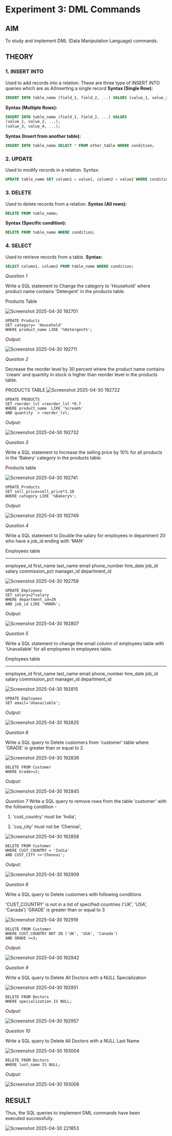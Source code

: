 # Experiment 3: DML Commands

## AIM
To study and implement DML (Data Manipulation Language) commands.

## THEORY

### 1. INSERT INTO
Used to add records into a relation.
These are three type of INSERT INTO queries which are as
A)Inserting a single record
**Syntax (Single Row):**
```sql
INSERT INTO table_name (field_1, field_2, ...) VALUES (value_1, value_2, ...);
```
**Syntax (Multiple Rows):**
```sql
INSERT INTO table_name (field_1, field_2, ...) VALUES
(value_1, value_2, ...),
(value_3, value_4, ...);
```
**Syntax (Insert from another table):**
```sql
INSERT INTO table_name SELECT * FROM other_table WHERE condition;
```
### 2. UPDATE
Used to modify records in a relation.
Syntax:
```sql
UPDATE table_name SET column1 = value1, column2 = value2 WHERE condition;
```
### 3. DELETE
Used to delete records from a relation.
**Syntax (All rows):**
```sql
DELETE FROM table_name;
```
**Syntax (Specific condition):**
```sql
DELETE FROM table_name WHERE condition;
```
### 4. SELECT
Used to retrieve records from a table.
**Syntax:**
```sql
SELECT column1, column2 FROM table_name WHERE condition;
```



*Question 1*

Write a SQL statement to Change the category to 'Household' where product name contains 'Detergent' in the products table.

Products Table 

![Screenshot 2025-04-30 192701](https://github.com/user-attachments/assets/ed5c78a7-dfe7-403a-9272-90711d0b0d27)

```
UPDATE Products
SET category= 'Household'
WHERE product_name LIKE '%Detergent%';
```

*Output:*

![Screenshot 2025-04-30 192711](https://github.com/user-attachments/assets/74787948-4d03-4f9b-ace6-4e74329324af)



*Question 2*

Decrease the reorder level by 30 percent where the product name contains 'cream' and quantity in stock is higher than reorder level in the products table.

PRODUCTS TABLE
![Screenshot 2025-04-30 192722](https://github.com/user-attachments/assets/a0dafb09-0bc8-4aa1-bfa0-35aa56f76ae3)

```
UPDATE PRODUCTS
SET reorder_lvl =reorder_lvl *0.7
WHERE product_name  LIKE '%cream%'
AND quantity  > reorder_lvl;
```

*Output:*

![Screenshot 2025-04-30 192732](https://github.com/user-attachments/assets/e37c7017-ee8d-48f0-944c-443cf4f11204)


*Question 3*

Write a SQL statement to Increase the selling price by 10% for all products in the 'Bakery' category in the products table.

Products table

![Screenshot 2025-04-30 192741](https://github.com/user-attachments/assets/8ef19ff3-993d-44ee-9ba9-cb856085ea25)

```
UPDATE Products
SET sell_price=sell_price*1.10
WHERE category LIKE '%Bakery%';
```

*Output:*

![Screenshot 2025-04-30 192749](https://github.com/user-attachments/assets/3d1d1b6c-0347-42ea-9f53-f5d6b21d2f7d)


*Question 4*

Write a SQL statement to Double the salary for employees in department 20 who have a job_id ending with 'MAN'

Employees table

---------------
employee_id
first_name
last_name
email
phone_number
hire_date
job_id
salary
commission_pct
manager_id
department_id


![Screenshot 2025-04-30 192759](https://github.com/user-attachments/assets/fd0b37b1-27c8-4e25-87a9-fc8b50d69984)

```
UPDATE Employees
SET salary=2*salary
WHERE department_id=20
AND job_id LIKE '%MAN%';
```


*Output:*

![Screenshot 2025-04-30 192807](https://github.com/user-attachments/assets/340dad5d-f2bc-48bf-bf66-77be30e28536)




*Question 5*

Write a SQL statement to change the email column of employees table with 'Unavailable' for all employees in employees table.

Employees table

---------------
employee_id
first_name
last_name
email
phone_number
hire_date
job_id
salary
commission_pct
manager_id
department_id

![Screenshot 2025-04-30 192815](https://github.com/user-attachments/assets/cf922c4c-21bd-4bc6-9568-24e53618d8e7)

```
UPDATE Employees 
SET email='Unavailable';
```

*Output:*

![Screenshot 2025-04-30 192825](https://github.com/user-attachments/assets/1294e03e-45e8-4925-afe3-dfc7ae727a60)



*Question 6*

Write a SQL query to Delete customers from 'customer' table where 'GRADE' is greater than or equal to 2.

![Screenshot 2025-04-30 192836](https://github.com/user-attachments/assets/d407c442-52c4-4003-a626-07777a429ba3)

```
DELETE FROM Customer
WHERE Grade>=2;
```


*Output:*


![Screenshot 2025-04-30 192845](https://github.com/user-attachments/assets/de4752a4-092c-4e43-832f-cec187a02bf6)



*Question 7*
Write a SQL query to remove rows from the table 'customer' with the following condition -

1. 'cust_country' must be 'India',

2. 'cus_city' must not be 'Chennai',


![Screenshot 2025-04-30 192858](https://github.com/user-attachments/assets/893d7fcf-4262-4829-b02f-899b319d3b9f)

```
DELETE FROM Customer
WHERE CUST_COUNTRY = 'India'
AND CUST_CITY <>'Chennai';
```


*Output:*


![Screenshot 2025-04-30 192909](https://github.com/user-attachments/assets/a71a0fac-efed-4ae7-a7b6-d6e698ef9c97)



*Question 8*

Write a SQL query to Delete customers with following conditions

'CUST_COUNTRY' is not in a list of specified countries ('UK', 'USA', 'Canada')
'GRADE' is greater than or equal to 3

![Screenshot 2025-04-30 192919](https://github.com/user-attachments/assets/4576cb84-cceb-4d22-aa93-eb4d68577a2d)

```
DELETE FROM Customer
WHERE CUST_COUNTRY NOT IN ('UK', 'USA', 'Canada')
AND GRADE >=3;
```

*Output:*

![Screenshot 2025-04-30 192942](https://github.com/user-attachments/assets/c162108f-35b4-4f23-9e98-1811e59e5348)


*Question 9*

Write a SQL query to Delete All Doctors with a NULL Specialization

![Screenshot 2025-04-30 192951](https://github.com/user-attachments/assets/221432fe-18e0-45bf-b96f-717c0ac3aa9e)

```
DELETE FROM Doctors
WHERE specialization IS NULL;
```

*Output:*


![Screenshot 2025-04-30 192957](https://github.com/user-attachments/assets/9dd053ba-470c-469e-9028-46d40dde3d37)




*Question 10*

Write a SQL query to Delete All Doctors with a NULL Last Name

![Screenshot 2025-04-30 193004](https://github.com/user-attachments/assets/a088d915-0f29-4974-9760-e5ffd7ba079f)

```
DELETE FROM Doctors
WHERE last_name IS NULL;
```

*Output:*

![Screenshot 2025-04-30 193008](https://github.com/user-attachments/assets/038721b3-0fce-40d5-91fb-c64a5d9fbca8)



## RESULT
Thus, the SQL queries to implement DML commands have been executed successfully.

![Screenshot 2025-04-30 221853](https://github.com/user-attachments/assets/b3a04ad6-8994-40fb-8043-1730cb5343a8)

